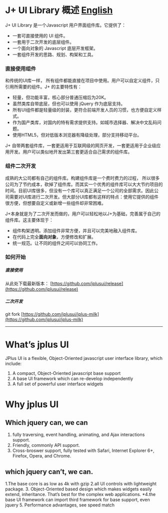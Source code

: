 # J+ UI Library 概述      [English](https://github.com/jplusui/jplus-milk/readme-en.md)

J+ UI Library 是一个Javascript 用户界面组件库。它提供了：

* 一套可直接使用的 UI 组件。
* 一套用于二次开发的底层组件。
* 一个面向对象的 Javascript 底层开发框架。
* 一套组件开发的思路、规划、构架和工具。

### 直接使用组件

和传统的UI库一样， 所有组件都能直接在项目中使用。用户可以自定义组件，只引用所需要的组件。J+ 的主要特性有：
	
* 轻量，但功能丰富，核心部分普通压缩后为20K。
* 虽然类库自带底层，但也可以使用 jQuery 作为底层支持。
* 所有UI组件都是轻量级的封装，更符合前端开发人员的习惯，也方便自定义样式。
* 作为国产类库，对国内的特有需求提供支持。如城市选择器、解决中文乱码问题。
* 使用HTML5，但对低版本浏览器有降级处理，部分支持移动平台。

J+ 自带两套组件库，一套更适用于互联网级的网页开发，一套更适用于企业级应用开发。用户可以类似地开发出第三套更适合自己需求的组件库。

### 组件二次开发

成熟的大公司都有自己的组件库。构建组件库是一个费时费力的过程， 所以很多公司为了节约成本，砍掉了组件库。而其实一个优秀的组件库可以大大节约项目的时间。目前UI库很多，但没有一个库可以真正满足一个公司的全部需求。因此公司需要对UI库进行二次开发。但大部分UI库都有这样的特点：使用它提供的组件很方便，但想要自定义或新增一些组件却非常困难。

J+本身就是为了二次开发而做的，用户可以轻松地以J+为基础，完善属于自己的组件库。这主要体现于：

* 组件构架透明。添加组件非常方便，并且可以完美地融入组件库。
* 在代码上完全**面向对象**，方便修改和扩展。
* 统一规范。让不同的组件之间可以协同工作。

### 如何开始

##### 直接使用

从此处下载最新版本： [https://github.com/jplusui/release](https://github.com/jplusui/release)

##### 二次开发

git fork [https://github.com/jplusui/jplus-milk](https://github.com/jplusui/jplus-milk)

-----

# What’s jplus UI
JPlus UI is a flexible, Object-Oriented javascript user interface library, which include:
1.	A compact, Object-Oriented javascript base support
2.	A base UI framework which can re-develop independently
3.	A full set of powerful user interface widgets

# Why jplus UI

## Which jquery can, we can
1.	fully traversing, event handling, animating, and Ajax interactions support.
2.	Friendly, commonly API support.
3. Cross-broswer support, fully tested with  Safari, Internet Explorer 6+, Firefox, Opera, and Chrome.


## which jquery can’t, we can.
1.The base core is as low as 4k with gzip
2.all UI controls with lightweight package.
3. Object-Oriented based design which makes widgets easily extend, inheritance.
That’s best for the complex web applications.
*4.the base UI framework can import third framework for base support, even jquery
5. Performance advantages, see speed match




